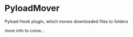 PyloadMover
===========

Pyload Hook plugin, which moves downloaded files to folders

more info to come...
